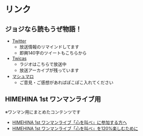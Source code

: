 # リンク

## ジョジなら読もうぜ物語！

- [Twitter](https://twitter.com/hmhnStory_Radio)
  - 放送情報のリマインドしてます
  - 即興140字のツイートもこちらから
- [Twicas](https://twitcasting.tv/hmhnstory_radio)
  - ラジオはこちらで放送中
  - 放送アーカイブが残っています
- [マシュマロ](https://marshmallow-qa.com/hmhnstory_radio)
  - ご意見・ご感想があればぽこぽこ入れてください

## HIMEHINA 1st ワンマンライブ用

※ワンマン用にまとめたコンテンツです

- [HIMEHINA 1st ワンマンライブ「心を叫べ」に参加する方へ](./advice.md)  
- [HIMEHINA 1st ワンマンライブ「心を叫べ」を120%楽しむために](./oneman.md)
